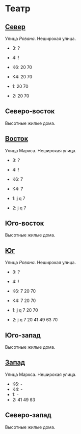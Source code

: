 # Театр

## [Север](./520090.md)

Улица *Рована*.
Неширокая улица.

* 3:    ?
* 4:    !

* K6:   20  70
* K4:   20  70
* 1:    20  70
* 2:    20  70

## Северо-восток

Высотные жилые дома.

## [Восток](./10545110.md)

Улица Маркса.
Неширокая улица.

* 3:    ?
* 4:    !

* K6:   7
* K4:   7
* 1:    j   q
        7
* 2:    j   q
        7

## Юго-восток

Высотные жилые дома.

## [Юг](./10535115.md)

Улица *Рована*.
Неширокая улица.

* 3:    ?
* 4:    !

* K6:   7   20  70
* K4:   7   20  70
* 1:    j   q
        7   20  70
* 2:    j   q
        7   20  41  49  63  70

## Юго-запад

Высотные жилые дома.

## [Запад](./515100.md)

Улица Маркса.
Неширокая улица.

* K6:   -
* K4:   -
* 1:    -
* 2:    41  49  63

## Северо-запад

Высотные жилые дома.
